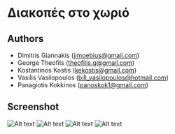 # Διακοπές στο χωριό

## Authors
- Dimitris Giannakis ([jimoebius@gmail.com](mailto:jimoebius@gmail.com))
- George Theofils ([theofilis.g@gmail.com](mailto:theofilis.g@gmail.com))
- Kostantinos Kostis ([kekostis@gmail.com](mailto:kekostis@gmail.com))
- Vasilis Vasilopoulos ([bill_vasilopoulos@hotmail.com](mailto:bill_vasilopoulos@hotmail.com))
- Panagiotis Kokkinos ([panoskok1@gmail.com](mailto:panoskok1@gmail.com))

## Screenshot

![Alt text](/screenshot/1.png?raw=true "Optional Title")
![Alt text](/screenshot/2.png?raw=true "Optional Title")
![Alt text](/screenshot/3.png?raw=true "Optional Title")
![Alt text](/screenshot/4.png?raw=true "Optional Title")
